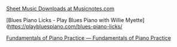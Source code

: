 [Sheet Music Downloads at Musicnotes.com](https://www.musicnotes.com/)

[Blues Piano Licks - Play Blues Piano with Willie Myette](https://playbluespiano.com/blues-piano-licks/

[Fundamentals of Piano Practice — Fundamentals of Piano Practice](https://fundamentals-of-piano-practice.readthedocs.io/index.html)
